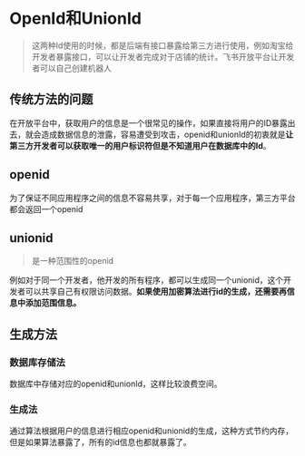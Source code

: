 # OpenId和UnionId

>这两种Id使用的时候，都是后端有接口暴露给第三方进行使用，例如淘宝给开发者暴露接口，可以让开发者完成对于店铺的统计。飞书开放平台让开发者可以自己创建机器人

## 传统方法的问题

在开放平台中，获取用户的信息是一个很常见的操作，如果直接将用户的ID暴露出去，就会造成数据信息的泄露，容易遭受到攻击，openid和unionId的初衷就是**让第三方开发者可以获取唯一的用户标识符但是不知道用户在数据库中的Id**。

## openid

为了保证不同应用程序之间的信息不容易共享，对于每一个应用程序，第三方平台都会返回一个openid

## unionid

>是一种范围性的openid

例如对于同一个开发者，他开发的所有程序，都可以生成同一个unionid，这个开发者可以共享自己有权限访问数据。**如果使用加密算法进行id的生成，还需要再信息中添加范围信息。**

## 生成方法

### 数据库存储法

数据库中存储对应的openid和unionId，这样比较浪费空间。

### 生成法

通过算法根据用户的信息进行相应openid和unionid的生成，这种方式节约内存，但是如果算法暴露了，所有的id信息也都就暴露了。